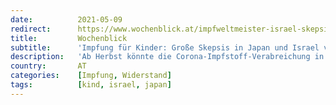 ```yaml
---
date:          2021-05-09
redirect:      https://www.wochenblick.at/impfweltmeister-israel-skepsis-bei-der-impfung-fuer-kinder/
title:         Wochenblick
subtitle:      'Impfung für Kinder: Große Skepsis in Japan und Israel vor Experiment'
description:   'Ab Herbst könnte die Corona-Impfstoff-Verabreichung in die nächste Phase gehen und somit auch Kinder unter 16 Jahren beglückt werden.'
country:       AT
categories:    [Impfung, Widerstand]
tags:          [kind, israel, japan]
---
```


